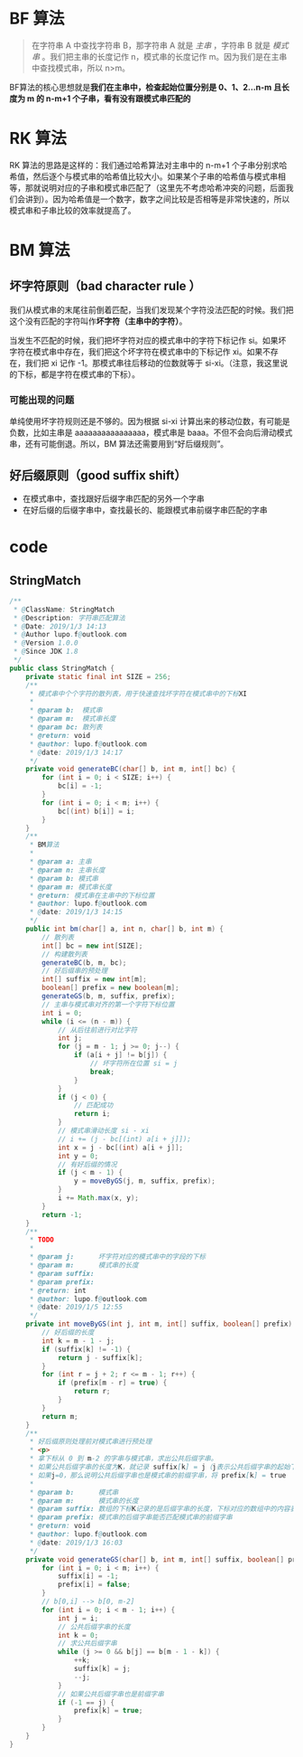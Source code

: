 # BF 算法

> 在字符串 A 中查找字符串 B，那字符串 A 就是 *主串* ，字符串 B 就是 *模式串* 。我们把主串的长度记作 n，模式串的长度记作 m。因为我们是在主串中查找模式串，所以 n>m。

BF算法的核心思想就是**我们在主串中，检查起始位置分别是 0、1、2…n-m 且长度为 m 的 n-m+1 个子串，看有没有跟模式串匹配的**

# RK 算法

RK 算法的思路是这样的：我们通过哈希算法对主串中的 n-m+1 个子串分别求哈希值，然后逐个与模式串的哈希值比较大小。如果某个子串的哈希值与模式串相等，那就说明对应的子串和模式串匹配了（这里先不考虑哈希冲突的问题，后面我们会讲到）。因为哈希值是一个数字，数字之间比较是否相等是非常快速的，所以模式串和子串比较的效率就提高了。


# BM 算法

## 坏字符原则（bad character rule ）

我们从模式串的末尾往前倒着匹配，当我们发现某个字符没法匹配的时候。我们把这个没有匹配的字符叫作**坏字符（主串中的字符）**。

当发生不匹配的时候，我们把坏字符对应的模式串中的字符下标记作 si。如果坏字符在模式串中存在，我们把这个坏字符在模式串中的下标记作 xi。如果不存在，我们把 xi 记作 -1。那模式串往后移动的位数就等于 si-xi。（注意，我这里说的下标，都是字符在模式串的下标）。

### 可能出现的问题

单纯使用坏字符规则还是不够的。因为根据 si-xi 计算出来的移动位数，有可能是负数，比如主串是 aaaaaaaaaaaaaaaa，模式串是 baaa。不但不会向后滑动模式串，还有可能倒退。所以，BM 算法还需要用到“好后缀规则”。

## 好后缀原则（good suffix shift）

+ 在模式串中，查找跟好后缀字串匹配的另外一个字串
+ 在好后缀的后缀字串中，查找最长的、能跟模式串前缀字串匹配的字串


# code

## StringMatch

```java
/**
 * @ClassName: StringMatch
 * @Description: 字符串匹配算法
 * @Date: 2019/1/3 14:13
 * @Author lupo.f@outlook.com
 * @Version 1.0.0
 * @Since JDK 1.8
 */
public class StringMatch {
    private static final int SIZE = 256;
    /**
     * 模式串中个个字符的散列表，用于快速查找坏字符在模式串中的下标XI
     *
     * @param b:  模式串
     * @param m:  模式串长度
     * @param bc: 散列表
     * @return: void
     * @author: lupo.f@outlook.com
     * @date: 2019/1/3 14:17
     */
    private void generateBC(char[] b, int m, int[] bc) {
        for (int i = 0; i < SIZE; i++) {
            bc[i] = -1;
        }
        for (int i = 0; i < m; i++) {
            bc[(int) b[i]] = i;
        }
    }
    /**
     * BM算法
     *
     * @param a: 主串
     * @param n: 主串长度
     * @param b: 模式串
     * @param m: 模式串长度
     * @return: 模式串在主串中的下标位置
     * @author: lupo.f@outlook.com
     * @date: 2019/1/3 14:15
     */
    public int bm(char[] a, int n, char[] b, int m) {
        // 散列表
        int[] bc = new int[SIZE];
        // 构建散列表
        generateBC(b, m, bc);
        // 好后缀串的预处理
        int[] suffix = new int[m];
        boolean[] prefix = new boolean[m];
        generateGS(b, m, suffix, prefix);
        // 主串与模式串对齐的第一个字符下标位置
        int i = 0;
        while (i <= (n - m)) {
            // 从后往前进行对比字符
            int j;
            for (j = m - 1; j >= 0; j--) {
                if (a[i + j] != b[j]) {
                    // 坏字符所在位置 si = j
                    break;
                }
            }
            if (j < 0) {
                // 匹配成功
                return i;
            }
            // 模式串滑动长度 si - xi
            // i += (j - bc[(int) a[i + j]]);
            int x = j - bc[(int) a[i + j]];
            int y = 0;
            // 有好后缀的情况
            if (j < m - 1) {
                y = moveByGS(j, m, suffix, prefix);
            }
            i += Math.max(x, y);
        }
        return -1;
    }
    /**
     * TODO
     *
     * @param j:      坏字符对应的模式串中的字段的下标
     * @param m:      模式串的长度
     * @param suffix:
     * @param prefix:
     * @return: int
     * @author: lupo.f@outlook.com
     * @date: 2019/1/5 12:55
     */
    private int moveByGS(int j, int m, int[] suffix, boolean[] prefix) {
        // 好后缀的长度
        int k = m - 1 - j;
        if (suffix[k] != -1) {
            return j - suffix[k];
        }
        for (int r = j + 2; r <= m - 1; r++) {
            if (prefix[m - r] = true) {
                return r;
            }
        }
        return m;
    }
    /**
     * 好后缀原则处理前对模式串进行预处理
     * <p>
     * 拿下标从 0 到 m-2 的字串与模式串，求出公共后缀字串。
     * 如果公共后缀字串的长度为K，就记录 suffix[k] = j（j表示公共后缀字串的起始下标）
     * 如果j=0，那么说明公共后缀字串也是模式串的前缀字串，将 prefix[k] = true
     *
     * @param b:      模式串
     * @param m:      模式串的长度
     * @param suffix: 数组的下标K记录的是后缀字串的长度，下标对应的数组中的内容表示的是在模式串中与好后缀相匹配的字串的起始下标位置
     * @param prefix: 模式串的后缀字串能否匹配模式串的前缀字串
     * @return: void
     * @author: lupo.f@outlook.com
     * @date: 2019/1/3 16:03
     */
    private void generateGS(char[] b, int m, int[] suffix, boolean[] prefix) {
        for (int i = 0; i < m; i++) {
            suffix[i] = -1;
            prefix[i] = false;
        }
        // b[0,i] --> b[0, m-2]
        for (int i = 0; i < m - 1; i++) {
            int j = i;
            // 公共后缀字串的长度
            int k = 0;
            // 求公共后缀字串
            while (j >= 0 && b[j] == b[m - 1 - k]) {
                ++k;
                suffix[k] = j;
                --j;
            }
            // 如果公共后缀字串也是前缀字串
            if (-1 == j) {
                prefix[k] = true;
            }
        }
    }
}

```

